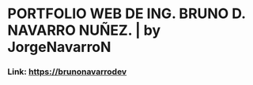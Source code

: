 # PORTFOLIO WEB DE ING. BRUNO D. NAVARRO NUÑEZ. | by JorgeNavarroN

### Link: [https://brunonavarrodev](https://brunonavdev.netlify.app/)
